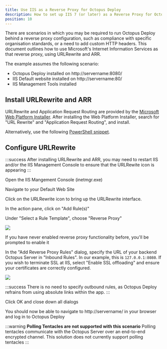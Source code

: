 ```yaml
---
title: Use IIS as a Reverse Proxy for Octopus Deploy
description: How to set up IIS 7 (or later) as a Reverse Proxy for Octopus Deploy
position: 10
---
```


There are scenarios in which you may be required to run Octopus Deploy behind a reverse proxy configuration, such as compliance with specific organisation standards, or a need to add custom HTTP headers. This document outlines how to use Microsoft's Internet Information Services as that reverse proxy, using URLRewrite and ARR.

The example assumes the following scenario:

- Octopus Deploy installed on http://servername:8080/
- IIS Default website installed on http://servername:80/
- IIS Management Tools installed

## Install URLRewrite and ARR

URLRewrite and Application Request Routing are provided by the [Microsoft Web Platform Installer](http://download.microsoft.com/download/C/F/F/CFF3A0B8-99D4-41A2-AE1A-496C08BEB904/WebPlatformInstaller_amd64_en-US.msi). After installing the Web Platform Installer, search for "URL Rewrite" and "Application Request Routing", and install.

Alternatively, use the following [PowerShell snippet](https://gist.github.com/stopthatastronaut/cda4f18ae6be36ece5dbe61821165cd4).

## Configure URLRewrite 

:::success
After installing URLRewrite and ARR, you may need to restart IIS and/or the IIS Management Console to ensure that the URLRewite icon is appearing
:::

Open the IIS Mangement Console (inetmgr.exe)

Navigate to your Default Web Site

Click on the URLRewrite icon to bring up the URLRewrite interface.

In the action pane, click on "Add Rule(s)"

Under "Select a Rule Template", choose "Reverse Proxy"

![](/docs/images/reverse-proxy/addrule.png)

If you have never enabled reverse proxy functionality before, you'll be prompted to enable it

In the "Add Reverse Proxy Rules" dialog, specify the URL of your backend Octopus Server in "Inbound Rules". In our example, this is `127.0.0.1:8080`. If you wish to terminate SSL at IIS, select "Enable SSL offloading" and ensure your certificates are correctly configured.

![](/docs/images/reverse-proxy/addrule.png)

:::success
There is no need to specify outbound rules, as Octopus Deploy refrains from using absolute links within the app.
:::

Click OK and close down all dialogs

You should now be able to navigate to http://servername/ in your browser and log in to Octopus Deploy

:::warning
**Polling Tentacles are not supported with this scenario**
Polling tentacles communicate with the Octopus Server over an end-to-end encrypted channel. This solution does not currently support polling tentacles
:::







